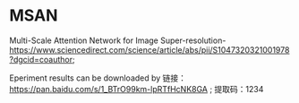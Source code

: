 # MSAN
Multi-Scale Attention Network for Image Super-resolution-https://www.sciencedirect.com/science/article/abs/pii/S1047320321001978?dgcid=coauthor;

Eperiment results can be downloaded by 链接：https://pan.baidu.com/s/1_BTrO99km-lpRTfHcNK8GA ;
提取码：1234
